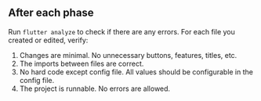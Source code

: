 ## After each phase
Run `flutter analyze` to check if there are any errors.
For each file you created or edited, verify:
1. Changes are minimal. No unnecessary buttons, features, titles, etc.
2. The imports between files are correct.
3. No hard code except config file. All values should be configurable in the config file.
4. The project is runnable. No errors are allowed.